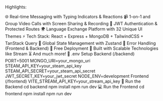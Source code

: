 


Highlights:

🌐 Real-time Messaging with Typing Indicators & Reactions
📹 1-on-1 and Group Video Calls with Screen Sharing & Recording
🔐 JWT Authentication & Protected Routes
🌍 Language Exchange Platform with 32 Unique UI Themes
⚡ Tech Stack: React + Express + MongoDB + TailwindCSS + TanStack Query
🧠 Global State Management with Zustand
🚨 Error Handling (Frontend & Backend)
🚀 Free Deployment
🎯 Built with Scalable Technologies like Stream
⏳ And much more!
🧪 .env Setup
Backend (/backend)
PORT=5001
MONGO_URI=your_mongo_uri
STEAM_API_KEY=your_steam_api_key
STEAM_API_SECRET=your_steam_api_secret
JWT_SECRET_KEY=your_jwt_secret
NODE_ENV=development
Frontend (/frontend)
VITE_STREAM_API_KEY=your_stream_api_key
🔧 Run the Backend
cd backend
npm install
npm run dev
💻 Run the Frontend
cd frontend
npm install
npm run dev
